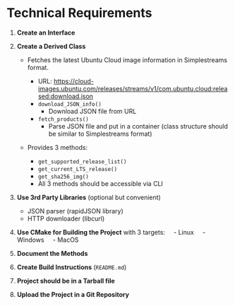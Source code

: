 
# Technical Requirements

1. **Create an Interface**

2. **Create a Derived Class**
    - Fetches the latest Ubuntu Cloud image information in Simplestreams format.
        - URL: https://cloud-images.ubuntu.com/releases/streams/v1/com.ubuntu.cloud:released:download.json
        - `download_JSON_info()`
            - Download JSON file from URL
        - `fetch_products()`
            - Parse JSON file and put in a container  (class structure should be similar to Simplestreams format)

    - Provides 3 methods:
        - `get_supported_release_list()`
        - `get_current_LTS_release()`
        - `get_sha256_img()`
        - All 3 methods should be accessible via CLI

3. **Use 3rd Party Libraries** (optional but convenient)
    - JSON parser (rapidJSON library)
    - HTTP downloader (libcurl)

4. **Use CMake for Building the Project** with 3 targets:
    - Linux
    - Windows
    - MacOS

5. **Document the Methods**

6. **Create Build Instructions** (`README.md`)

7. **Project should be in a Tarball file**

8. **Upload the Project in a Git Repository**
